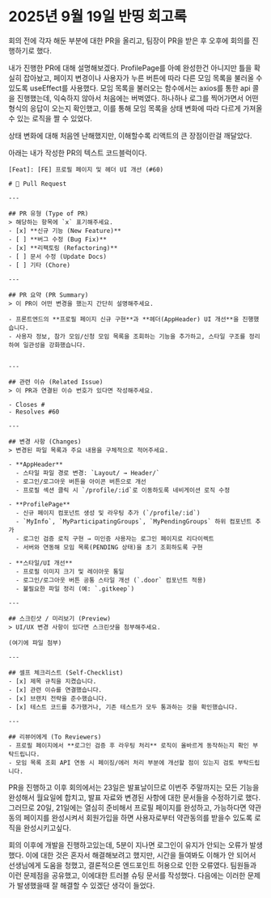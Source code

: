 # 2025년 9월 19일 반띵 회고록


회의 전에 각자 해둔 부분에 대한 PR을 올리고, 팀장이 PR을 받은 후 오후에 회의를 진행하기로 했다.

내가 진행한 PR에 대해 설명해보겠다. ProfilePage를 아예 완성한건 아니지만 틀을 확실히 잡아놨고,
페이지 변경이나 사용자가 누른 버튼에 따라 다른 모임 목록을 불러올 수 있도록
useEffect를 사용했다. 모임 목록을 불러오는 함수에서는 axios를 통한 api 콜을 진행했는데,
익숙하지 않아서 처음에는 버벅였다. 하나하나 로그를 찍어가면서 어떤 형식의 응답이 오는지 확인했고,
이를 통해 모임 목록을 상태 변화에 따라 다르게 가져올 수 있는 로직을 짤 수 있었다.

상태 변화에 대해 처음엔 난해했지만, 이해할수록 리액트의 큰 장점이란걸 깨달았다.

아래는 내가 작성한 PR의 텍스트 코드블럭이다.
```text
[Feat]: [FE] 프로필 페이지 및 헤더 UI 개선 (#60)

# 🚀 Pull Request

---

## PR 유형 (Type of PR)
> 해당하는 항목에 `x` 표기해주세요.
- [x] **신규 기능 (New Feature)**
- [ ] **버그 수정 (Bug Fix)**
- [x] **리팩토링 (Refactoring)**
- [ ] 문서 수정 (Update Docs)
- [ ] 기타 (Chore)

---

## PR 요약 (PR Summary)
> 이 PR이 어떤 변경을 했는지 간단히 설명해주세요.

- 프론트엔드의 **프로필 페이지 신규 구현**과 **헤더(AppHeader) UI 개선**을 진행했습니다.  
- 사용자 정보, 참가 모임/신청 모임 목록을 조회하는 기능을 추가하고, 스타일 구조를 정리하여 일관성을 강화했습니다.


---

## 관련 이슈 (Related Issue)
> 이 PR과 연결된 이슈 번호가 있다면 작성해주세요.

- Closes #
- Resolves #60 

---

## 변경 사항 (Changes)
> 변경된 파일 목록과 주요 내용을 구체적으로 적어주세요.

- **AppHeader**
  - 스타일 파일 경로 변경: `Layout/ → Header/`  
  - 로그인/로그아웃 버튼을 아이콘 버튼으로 개선  
  - 프로필 섹션 클릭 시 `/profile/:id`로 이동하도록 네비게이션 로직 수정  

- **ProfilePage**
  - 신규 페이지 컴포넌트 생성 및 라우팅 추가 (`/profile/:id`)  
  - `MyInfo`, `MyParticipatingGroups`, `MyPendingGroups` 하위 컴포넌트 추가  
  - 로그인 검증 로직 구현 → 미인증 사용자는 로그인 페이지로 리다이렉트  
  - 서버와 연동해 모임 목록(PENDING 상태)을 초기 조회하도록 구현  

- **스타일/UI 개선**
  - 프로필 이미지 크기 및 레이아웃 통일  
  - 로그인/로그아웃 버튼 공통 스타일 개선 (`.door` 컴포넌트 적용)  
  - 불필요한 파일 정리 (예: `.gitkeep`)  

---

## 스크린샷 / 미리보기 (Preview)
> UI/UX 변경 사항이 있다면 스크린샷을 첨부해주세요.

(여기에 파일 첨부)

---

## 셀프 체크리스트 (Self-Checklist)
- [x] 제목 규칙을 지켰습니다.
- [x] 관련 이슈를 연결했습니다.
- [x] 브랜치 전략을 준수했습니다.
- [x] 테스트 코드를 추가했거나, 기존 테스트가 모두 통과하는 것을 확인했습니다.

---

## 리뷰어에게 (To Reviewers)
- 프로필 페이지에서 **로그인 검증 후 라우팅 처리** 로직이 올바르게 동작하는지 확인 부탁드립니다.  
- 모임 목록 조회 API 연동 시 페이징/에러 처리 부분에 개선할 점이 있는지 검토 부탁드립니다.  

```

PR을 진행하고 이후 회의에서는 23일은 발표날이므로 이번주 주말까지는 모든 기능을 완성해서 월요일에 합치고,
발표 자료와 변경된 사항에 대한 문서들을 수정하기로 했다.
그러므로 20일, 21일에는 열심히 준비해서 프로필 페이지를 완성하고, 가능하다면 약관동의 페이지를 완성시켜서
회원가입을 하면 사용자로부터 약관동의를 받을수 있도록 로직을 완성시키고싶다.

회의 이후에 개발을 진행하고있는데, 5분이 지나면 로그인이 유지가 안되는 오류가 발생했다.
이에 대한 것은 혼자서 해결해보려고 했지만, 시간을 들여봐도 이해가 안 되어서
선생님에게 도움을 청했고, 결론적으론 엔드포인트 허용으로 인한 오류였다.
팀원들과 이런 문제점을 공유했고, 이에대한 트러블 슈팅 문서를 작성했다.
다음에는 이러한 문제가 발생했을때 잘 해결할 수 있겠단 생각이 들었다. 








